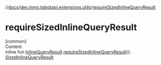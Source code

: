 //[docs](../../index.md)/[dev.inmo.tgbotapi.extensions.utils](index.md)/[requireSizedInlineQueryResult](require-sized-inline-query-result.md)



# requireSizedInlineQueryResult  
[common]  
Content  
inline fun [InlineQueryResult](../dev.inmo.tgbotapi.types.InlineQueries.InlineQueryResult.abstracts/-inline-query-result/index.md).[requireSizedInlineQueryResult](require-sized-inline-query-result.md)(): [SizedInlineQueryResult](../dev.inmo.tgbotapi.types.InlineQueries.InlineQueryResult.abstracts/-sized-inline-query-result/index.md)  



